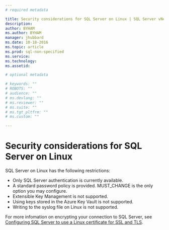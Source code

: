 ```yaml
---
# required metadata

title: Security considerations for SQL Server on Linux | SQL Server vNext CTP1
description: 
author: BYHAM 
ms.author: BYHAM 
manager: jhubbard
ms.date: 10-18-2016
ms.topic: article
ms.prod: sql-non-specified
ms.service: 
ms.technology: 
ms.assetid: 

# optional metadata

# keywords: ""
# ROBOTS: ""
# audience: ""
# ms.devlang: ""
# ms.reviewer: ""
# ms.suite: ""
# ms.tgt_pltfrm: ""
# ms.custom: ""

---
```

# Security considerations for SQL Server on Linux

SQL Server on Linux has the following restrictions: 

* Only SQL Server authentication is currently available.
* A standard password policy is provided. MUST_CHANGE is the only option you may configure.  
* Extensible Key Management is not supported. 
* Using keys stored in the Azure Key Vault is not supported.
* Writing to the syslog file on Linux is not supported. 

For more infomation on encrypting your connection to SQL Server, see [Configuring SQL Server to use a Linux certificate for SSL and TLS](https://msdn.microsoft.com/library/dd146365.aspx).
